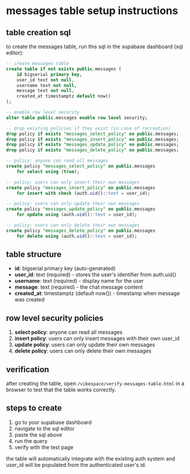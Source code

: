 # messages table setup instructions

## table creation sql

to create the messages table, run this sql in the supabase dashboard (sql editor):

```sql
-- create messages table
create table if not exists public.messages (
    id bigserial primary key,
    user_id text not null,
    username text not null,
    message text not null,
    created_at timestamptz default now()
);

-- enable row level security
alter table public.messages enable row level security;

-- drop existing policies if they exist (in case of recreation)
drop policy if exists "messages_select_policy" on public.messages;
drop policy if exists "messages_insert_policy" on public.messages;
drop policy if exists "messages_update_policy" on public.messages;
drop policy if exists "messages_delete_policy" on public.messages;

-- policy: anyone can read all messages
create policy "messages_select_policy" on public.messages
    for select using (true);

-- policy: users can only insert their own messages
create policy "messages_insert_policy" on public.messages
    for insert with check (auth.uid()::text = user_id);

-- policy: users can only update their own messages
create policy "messages_update_policy" on public.messages
    for update using (auth.uid()::text = user_id);

-- policy: users can only delete their own messages
create policy "messages_delete_policy" on public.messages
    for delete using (auth.uid()::text = user_id);
```

## table structure

- **id**: bigserial primary key (auto-generated)
- **user_id**: text (required) - stores the user's identifier from auth.uid()
- **username**: text (required) - display name for the user
- **message**: text (required) - the chat message content
- **created_at**: timestamptz (default now()) - timestamp when message was created

## row level security policies

1. **select policy**: anyone can read all messages
2. **insert policy**: users can only insert messages with their own user_id
3. **update policy**: users can only update their own messages
4. **delete policy**: users can only delete their own messages

## verification

after creating the table, open `/vibespace/verify-messages-table.html` in a browser to test that the table works correctly.

## steps to create

1. go to your supabase dashboard
2. navigate to the sql editor
3. paste the sql above
4. run the query
5. verify with the test page

the table will automatically integrate with the existing auth system and user_id will be populated from the authenticated user's id.